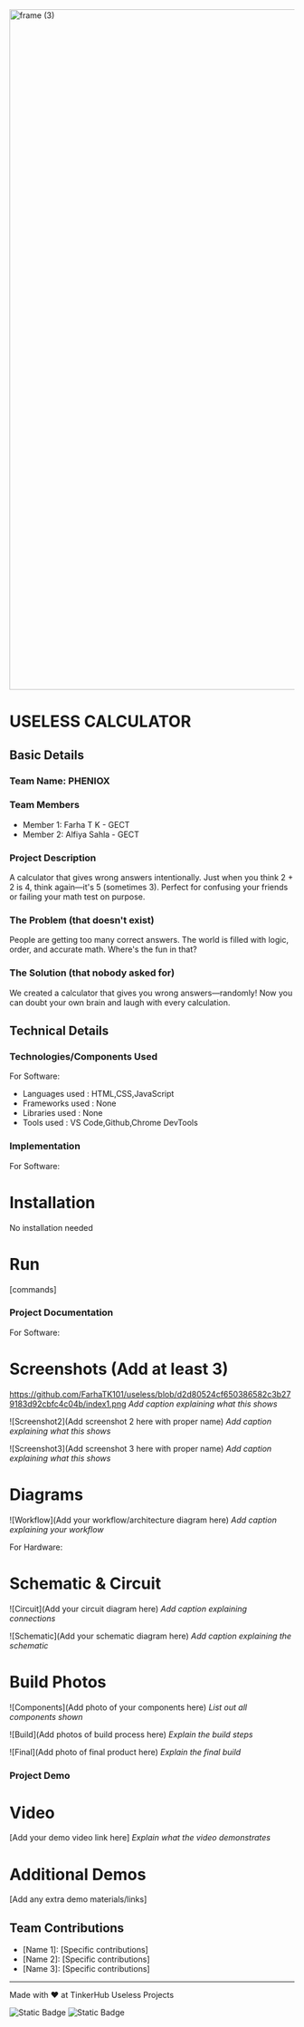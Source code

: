 <img width="3188" height="1202" alt="frame (3)" src="https://github.com/user-attachments/assets/517ad8e9-ad22-457d-9538-a9e62d137cd7" />


# USELESS CALCULATOR


## Basic Details
### Team Name: PHENIOX


### Team Members
- Member 1: Farha T K - GECT
- Member 2: Alfiya Sahla - GECT

### Project Description
A calculator that gives wrong answers intentionally. Just when you think 2 + 2 is 4, think again—it's 5 (sometimes 3). Perfect for confusing your friends or failing your math test on purpose.

### The Problem (that doesn't exist)
People are getting too many correct answers. The world is filled with logic, order, and accurate math. Where's the fun in that?

### The Solution (that nobody asked for)
We created a calculator that gives you wrong answers—randomly! Now you can doubt your own brain and laugh with every calculation.

## Technical Details
### Technologies/Components Used
For Software:
- Languages used : HTML,CSS,JavaScript
- Frameworks used : None
- Libraries used : None
- Tools used : VS Code,Github,Chrome DevTools



### Implementation
For Software:
# Installation
No installation needed

# Run
[commands]

### Project Documentation
For Software:

# Screenshots (Add at least 3)
https://github.com/FarhaTK101/useless/blob/d2d80524cf650386582c3b279183d92cbfc4c04b/index1.png
*Add caption explaining what this shows*

![Screenshot2](Add screenshot 2 here with proper name)
*Add caption explaining what this shows*

![Screenshot3](Add screenshot 3 here with proper name)
*Add caption explaining what this shows*

# Diagrams
![Workflow](Add your workflow/architecture diagram here)
*Add caption explaining your workflow*

For Hardware:

# Schematic & Circuit
![Circuit](Add your circuit diagram here)
*Add caption explaining connections*

![Schematic](Add your schematic diagram here)
*Add caption explaining the schematic*

# Build Photos
![Components](Add photo of your components here)
*List out all components shown*

![Build](Add photos of build process here)
*Explain the build steps*

![Final](Add photo of final product here)
*Explain the final build*

### Project Demo
# Video
[Add your demo video link here]
*Explain what the video demonstrates*

# Additional Demos
[Add any extra demo materials/links]

## Team Contributions
- [Name 1]: [Specific contributions]
- [Name 2]: [Specific contributions]
- [Name 3]: [Specific contributions]

---
Made with ❤️ at TinkerHub Useless Projects 

![Static Badge](https://img.shields.io/badge/TinkerHub-24?color=%23000000&link=https%3A%2F%2Fwww.tinkerhub.org%2F)
![Static Badge](https://img.shields.io/badge/UselessProjects--25-25?link=https%3A%2F%2Fwww.tinkerhub.org%2Fevents%2FQ2Q1TQKX6Q%2FUseless%2520Projects)
